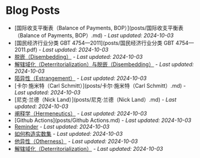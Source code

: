 # Blog Posts

- [国际收支平衡表（Balance of Payments, BOP）](posts/国际收支平衡表（Balance of Payments, BOP）.md) - *Last updated: 2024-10-03*
- [国民经济行业分类 GBT 4754—2011](posts/国民经济行业分类 GBT 4754—2011.pdf) - *Last updated: 2024-10-03*
- [脱嵌（Disembedding）](posts/脱嵌（Disembedding）.md) - *Last updated: 2024-10-03*
- [解辖域化（Deterritorialization）与脱嵌（Disembedding）](posts/解辖域化（Deterritorialization）与脱嵌（Disembedding）.md) - *Last updated: 2024-10-03*
- [陌异性（Estrangement）](posts/陌异性（Estrangement）.md) - *Last updated: 2024-10-03*
- [卡尔·施米特（Carl Schmitt）](posts/卡尔·施米特（Carl Schmitt）.md) - *Last updated: 2024-10-03*
- [尼克·兰德（Nick Land）](posts/尼克·兰德（Nick Land）.md) - *Last updated: 2024-10-03*
- [阐释学（Hermeneutics）](posts/阐释学（Hermeneutics）.md) - *Last updated: 2024-10-03*
- [Github Actions](posts/Github Actions.md) - *Last updated: 2024-10-03*
- [Reminder](posts/Reminder.md) - *Last updated: 2024-10-03*
- [如何构造实数集](posts/如何构造实数集.md) - *Last updated: 2024-10-03*
- [他异性（Otherness）](posts/他异性（Otherness）.md) - *Last updated: 2024-10-03*
- [解辖域化（Deterritorialization）](posts/解辖域化（Deterritorialization）.md) - *Last updated: 2024-10-03*

